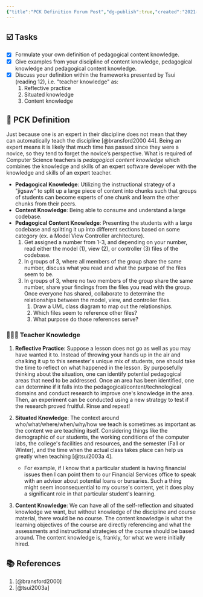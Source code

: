 ```yaml
---
{"title":"PCK Definition Forum Post","dg-publish":true,"created":"2021-10-24","modified":"2024-09-13","permalink":"/50-works/ckid/pck-definition-forum-post/","dgPassFrontmatter":true,"updated":"2024-09-13"}
---
```



## ☑️ Tasks

- [x] Formulate your own definition of pedagogical content knowledge.
- [x] Give examples from your discipline of content knowledge, pedagogical knowledge and pedagogical content knowledge.
- [x] Discuss your definition within the frameworks presented by Tsui (reading 12), i.e. "teacher knowledge" as:
    1. Reflective practice
    2. Situated knowledge
    3. Content knowledge

## 🧠 PCK Definition

Just because one is an expert in their discipline does not mean that they can automatically teach the discipline [@bransford2000 44]. Being an expert means it is likely that much time has passed since they were a novice, so they tend to forget the novice’s perspective. What is required of Computer Science teachers is _pedagogical content knowledge_ which combines the knowledge and skills of an expert software developer with the knowledge and skills of an expert teacher.

- **Pedagogical Knowledge**: Utilizing the instructional strategy of a "jigsaw" to split up a large piece of content into chunks such that groups of students can become experts of one chunk and learn the other chunks from their peers.
- **Content Knowledge**: Being able to consume and understand a large codebase.
- **Pedagogical Content Knowledge**: Presenting the students with a large codebase and splitting it up into different sections based on some category (ex. a Model View Controller architecture).
    1. Get assigned a number from 1-3, and depending on your number, read either the model (1), view (2), or controller (3) files of the codebase.
    2. In groups of 3, where all members of the group share the same number, discuss what you read and what the purpose of the files seem to be.
    3. In groups of 3, where no two members of the group share the same number, share your findings from the files you read with the group. Once everyone has shared, collaborate to determine the relationships between the model, view, and controller files.
        1. Draw a UML class diagram to map out the relationships.
        2. Which files seem to reference other files?
        3. What purpose do those references serve?

### 🧑🏾‍🏫 Teacher Knowledge

1. **Reflective Practice**: Suppose a lesson does not go as well as you may have wanted it to. Instead of throwing your hands up in the air and chalking it up to this semester's unique mix of students, one should take the time to reflect on what happened in the lesson. By purposefully thinking about the situation, one can identify potential pedagogical areas that need to be addressed. Once an area has been identified, one can determine if it falls into the pedagogical/content/technological domains and conduct research to improve one's knowledge in the area. Then, an experiment can be conducted using a new strategy to test if the research proved fruitful. Rinse and repeat!
2. **Situated Knowledge**: The context around who/what/where/when/why/how we teach is sometimes as important as the content we are teaching itself. Considering things like the demographic of our students, the working conditions of the computer labs, the college's facilities and resources, and the semester (Fall or Winter), and the time when the actual class takes place can help us greatly when teaching [@tsui2003a 4].

    - For example, if I know that a particular student is having financial issues then I can point them to our Financial Services office to speak with an advisor about potential loans or bursaries. Such a thing might seem inconsequential to my course's content, yet it does play a significant role in that particular student's learning.

3. **Content Knowledge**: We can have all of the self-reflection and situated knowledge we want, but without knowledge of the discipline and course material, there would be no course. The content knowledge is what the learning objectives of the course are directly referencing and what the assessments and instructional strategies of the course should be based around. The content knowledge is, frankly, for what we were initially hired.

## 📚 References

1. [@bransford2000]
2. [@tsui2003a]
